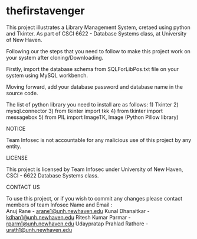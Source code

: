 # thefirstavenger
This project illustrates a Library Management System, cretaed using python and Tkinter. As part of CSCI 6622 - Database Systems class, at University of New Haven.

Following our the steps that you need to follow to make this project work on your system after cloning/Downloading.

Firstly, import the database schema from SQLForLibPos.txt file on your system using MySQL workbench.

Moving forward, add your database password and database name in the source code.

The list of python library you need to install are as follows:
      1) Tkinter
      2) mysql.connector
      3) from tkinter import tkk
      4) from tkinter import messagebox
      5) from PIL import ImageTK, Image (Python Pillow library)


NOTICE

Team Infosec is not accountable for any malicious use of this project by any entity. 




LICENSE

This project is licensed by Team Infosec under University of New Haven, CSCI - 6622 Database Systems class. 



CONTACT US

To use this project, or if you wish to commit any changes please contact members of team Infosec 
Name and Email :  
                  Anuj Rane - arane1@unh.newhaven.edu
                  Kunal Dhanaitkar - kdhan1@unh.newhaven.edu
                  Ritesh Kumar Parmar - rparm1@unh.newhaven.edu
                  Udaypratap Prahlad Rathore - urath1@unh.newhaven.edu
